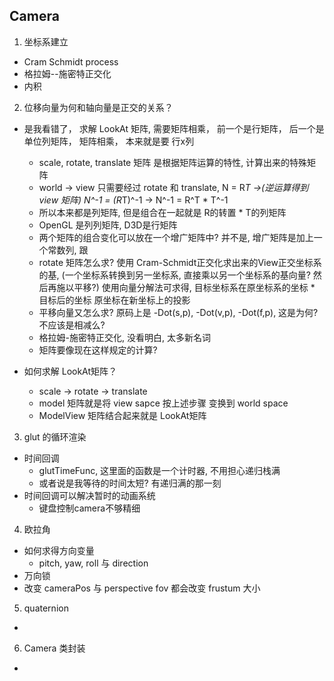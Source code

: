 
## Camera
1. 坐标系建立
- Cram Schmidt process
- 格拉姆--施密特正交化
- 内积

2. 位移向量为何和轴向量是正交的关系？
- 是我看错了， 求解 LookAt 矩阵, 需要矩阵相乘， 前一个是行矩阵， 后一个是单位列矩阵， 矩阵相乘， 本来就是要 行x列
    * scale, rotate, translate 矩阵 是根据矩阵运算的特性, 计算出来的特殊矩阵
    * world -> view 只需要经过 rotate 和 translate, 
        N = R*T ->(逆运算得到view 矩阵) N^-1 = (R*T)^-1 -> N^-1 = R^T * T^-1
    * 所以本来都是列矩阵, 但是组合在一起就是 R的转置 * T的列矩阵
    * OpenGL 是列列矩阵, D3D是行矩阵
    * 两个矩阵的组合变化可以放在一个增广矩阵中? 并不是, 增广矩阵是加上一个常数列, 跟 
    * rotate 矩阵怎么求?
        使用 Cram-Schmidt正交化求出来的View正交坐标系的基, (一个坐标系转换到另一坐标系, 直接乘以另一个坐标系的基向量? 然后再施以平移?)
        使用向量分解法可求得, 目标坐标系在原坐标系的坐标 * 目标后的坐标
        原坐标在新坐标上的投影
    * 平移向量又怎么求? 原码上是 -Dot(s,p), -Dot(v,p), -Dot(f,p), 这是为何? 不应该是相减么?
    * 格拉姆-施密特正交化, 没看明白, 太多新名词
    * 矩阵要像现在这样规定的计算?

- 如何求解 LookAt矩阵？
    * scale -> rotate -> translate
    * model 矩阵就是将 view sapce 按上述步骤 变换到 world space
    * ModelView 矩阵结合起来就是 LookAt矩阵

3. glut 的循环渲染
- 时间回调
    * glutTimeFunc, 这里面的函数是一个计时器, 不用担心递归栈满
    * 或者说是我等待的时间太短? 有递归满的那一刻
- 时间回调可以解决暂时的动画系统
    * 键盘控制camera不够精细

4. 欧拉角
- 如何求得方向变量
    * pitch, yaw, roll 与 direction 
- 万向锁    
- 改变 cameraPos 与 perspective fov 
    都会改变 frustum 大小

5. quaternion
- 

6. Camera 类封装
- 